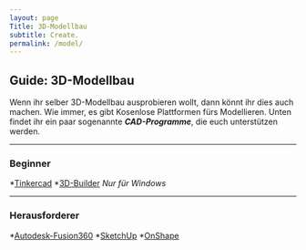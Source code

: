 ```yaml
---
layout: page
Title: 3D-Modellbau
subtitle: Create.
permalink: /model/
---
```


## Guide: 3D-Modellbau

Wenn ihr selber 3D-Modellbau ausprobieren wollt, dann könnt ihr dies auch machen. Wie immer, es gibt Kosenlose Plattformen fürs Modellieren. 
Unten findet ihr ein paar sogenannte _**CAD-Programme**_, die euch unterstützen werden.

---
### Beginner

*[Tinkercad](https://www.tinkercad.com)
*[3D-Builder](https://apps.microsoft.com/store/detail/3d-builder/9WZDNCRFJ3T6?hl=en-us&gl=US) _Nur für Windows_

---
### Herausforderer

*[Autodesk-Fusion360](https://www.autodesk.com/products/fusion-360/personal)
*[SketchUp](https://www.sketchup.com)
*[OnShape](https://www.onshape.com/en/products/free)